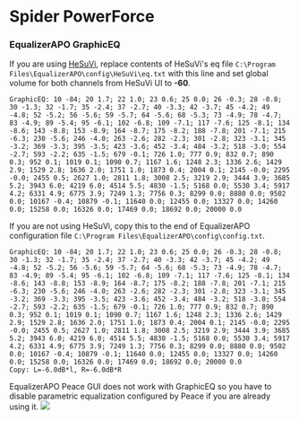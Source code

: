 # Spider PowerForce
### EqualizerAPO GraphicEQ
If you are using [HeSuVi](https://sourceforge.net/projects/hesuvi/), replace contents of HeSuVi's eq file `C:\Program Files\EqualizerAPO\config\HeSuVi\eq.txt` with this line and set global volume for both channels from HeSuVi UI to **-60**.
```
GraphicEQ: 10 -84; 20 1.7; 22 1.0; 23 0.6; 25 0.0; 26 -0.3; 28 -0.8; 30 -1.3; 32 -1.7; 35 -2.4; 37 -2.7; 40 -3.3; 42 -3.7; 45 -4.2; 49 -4.8; 52 -5.2; 56 -5.6; 59 -5.7; 64 -5.6; 68 -5.3; 73 -4.9; 78 -4.7; 83 -4.9; 89 -5.4; 95 -6.1; 102 -6.8; 109 -7.1; 117 -7.6; 125 -8.1; 134 -8.6; 143 -8.8; 153 -8.9; 164 -8.7; 175 -8.2; 188 -7.8; 201 -7.1; 215 -6.3; 230 -5.6; 246 -4.0; 263 -2.6; 282 -2.3; 301 -2.8; 323 -3.1; 345 -3.2; 369 -3.3; 395 -3.5; 423 -3.6; 452 -3.4; 484 -3.2; 518 -3.0; 554 -2.7; 593 -2.2; 635 -1.5; 679 -0.1; 726 1.0; 777 0.9; 832 0.7; 890 0.3; 952 0.1; 1019 0.1; 1090 0.7; 1167 1.6; 1248 2.3; 1336 2.6; 1429 2.9; 1529 2.8; 1636 2.0; 1751 1.0; 1873 0.4; 2004 0.1; 2145 -0.0; 2295 -0.0; 2455 0.5; 2627 1.0; 2811 1.8; 3008 2.5; 3219 2.9; 3444 3.9; 3685 5.2; 3943 6.0; 4219 6.0; 4514 5.5; 4830 -1.5; 5168 0.0; 5530 3.4; 5917 4.2; 6331 4.9; 6775 3.9; 7249 1.3; 7756 0.3; 8299 0.0; 8880 0.0; 9502 0.0; 10167 -0.4; 10879 -0.1; 11640 0.0; 12455 0.0; 13327 0.0; 14260 0.0; 15258 0.0; 16326 0.0; 17469 0.0; 18692 0.0; 20000 0.0
```
If you are not using HeSuVi, copy this to the end of EqualizerAPO configuration file `C:\Program Files\EqualizerAPO\config\config.txt`.
```
GraphicEQ: 10 -84; 20 1.7; 22 1.0; 23 0.6; 25 0.0; 26 -0.3; 28 -0.8; 30 -1.3; 32 -1.7; 35 -2.4; 37 -2.7; 40 -3.3; 42 -3.7; 45 -4.2; 49 -4.8; 52 -5.2; 56 -5.6; 59 -5.7; 64 -5.6; 68 -5.3; 73 -4.9; 78 -4.7; 83 -4.9; 89 -5.4; 95 -6.1; 102 -6.8; 109 -7.1; 117 -7.6; 125 -8.1; 134 -8.6; 143 -8.8; 153 -8.9; 164 -8.7; 175 -8.2; 188 -7.8; 201 -7.1; 215 -6.3; 230 -5.6; 246 -4.0; 263 -2.6; 282 -2.3; 301 -2.8; 323 -3.1; 345 -3.2; 369 -3.3; 395 -3.5; 423 -3.6; 452 -3.4; 484 -3.2; 518 -3.0; 554 -2.7; 593 -2.2; 635 -1.5; 679 -0.1; 726 1.0; 777 0.9; 832 0.7; 890 0.3; 952 0.1; 1019 0.1; 1090 0.7; 1167 1.6; 1248 2.3; 1336 2.6; 1429 2.9; 1529 2.8; 1636 2.0; 1751 1.0; 1873 0.4; 2004 0.1; 2145 -0.0; 2295 -0.0; 2455 0.5; 2627 1.0; 2811 1.8; 3008 2.5; 3219 2.9; 3444 3.9; 3685 5.2; 3943 6.0; 4219 6.0; 4514 5.5; 4830 -1.5; 5168 0.0; 5530 3.4; 5917 4.2; 6331 4.9; 6775 3.9; 7249 1.3; 7756 0.3; 8299 0.0; 8880 0.0; 9502 0.0; 10167 -0.4; 10879 -0.1; 11640 0.0; 12455 0.0; 13327 0.0; 14260 0.0; 15258 0.0; 16326 0.0; 17469 0.0; 18692 0.0; 20000 0.0
Copy: L=-6.0dB*l, R=-6.0dB*R
```
EqualizerAPO Peace GUI does not work with GraphicEQ so you have to disable parametric equalization configured by Peace if you are already using it.
![](https://raw.githubusercontent.com/jaakkopasanen/AutoEq/master/results/Sonoma%20Model%20One/innerfidelity/onear/Spider%20PowerForce/Spider%20PowerForce.png)
